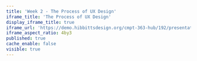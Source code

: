 ```yaml
---
title: 'Week 2 - The Process of UX Design'
iframe_title: 'The Process of UX Design'
display_iframe_title: true
iframe_url: 'https://demo.hibbittsdesign.org/cmpt-363-hub/192/presentations/the-process-of-ux-design'
iframe_aspect_ratio: 4by3
published: true
cache_enable: false
visible: true
---
```

